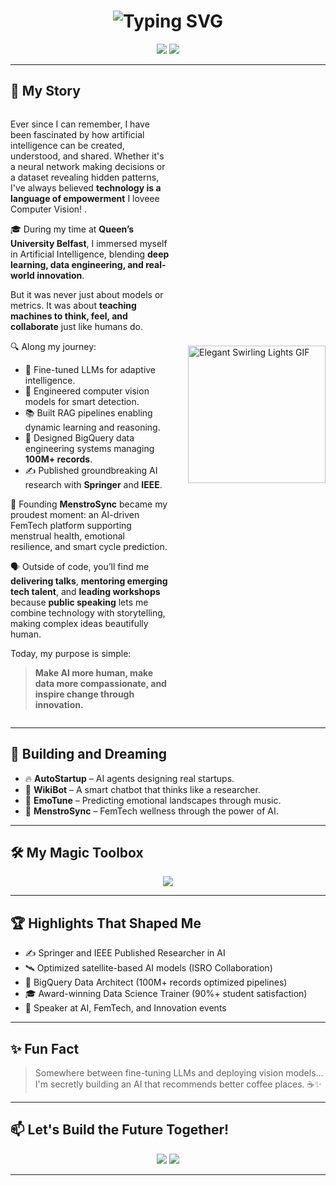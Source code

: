 <h1 align="center">
  <img src="https://readme-typing-svg.demolab.com?font=Fira+Code&pause=1000&color=BB67F9&center=true&vCenter=true&width=435&lines=Building+AI+That+Thinks;Making+Data+Tell+Stories;Engineering+Compassionate+Technology;Speaking+Ideas+Into+Action;Founder+of+MenstroSync" alt="Typing SVG" />
</h1>

<p align="center">
  <a href="https://linkedin.com/in/krupali-thakur"><img src="https://img.shields.io/badge/LinkedIn-8E2DE2?style=for-the-badge&logo=linkedin&logoColor=white"></a>
  <a href="mailto:krupali0613@gmail.com"><img src="https://img.shields.io/badge/Gmail-4A00E0?style=for-the-badge&logo=gmail&logoColor=white"></a>
</p>

---

## 🌟 My Story

<div style="display: flex; align-items: center; justify-content: space-between;">

<div style="flex: 1;">

Ever since I can remember, I have been fascinated by how artificial intelligence can be created, understood, and shared. 
Whether it's a neural network making decisions or a dataset revealing hidden patterns, I've always believed **technology is a language of empowerment** I loveee Computer Vision! .

🎓 During my time at **Queen’s University Belfast**, I immersed myself in Artificial Intelligence, blending **deep learning, data engineering, and real-world innovation**.

But it was never just about models or metrics.
It was about **teaching machines to think, feel, and collaborate** just like humans do.

🔍 Along my journey:
- 🧠 Fine-tuned LLMs for adaptive intelligence.
- 🎥 Engineered computer vision models for smart detection.
- 📚 Built RAG pipelines enabling dynamic learning and reasoning.
- 🧹 Designed BigQuery data engineering systems managing **100M+ records**.
- ✍️ Published groundbreaking AI research with **Springer** and **IEEE**.

🌸 Founding **MenstroSync** became my proudest moment:
an AI-driven FemTech platform supporting menstrual health, emotional resilience, and smart cycle prediction.

🗣️ Outside of code, you’ll find me **delivering talks**, **mentoring emerging tech talent**, and **leading workshops** 
because **public speaking** lets me combine technology with storytelling, making complex ideas beautifully human.

Today, my purpose is simple:  
> **Make AI more human, make data more compassionate, and inspire change through innovation.**

</div>

<div style="margin-left: 30px;">
  <img src="https://media4.giphy.com/media/JWuBH9rCO2uZuHBFpm/giphy.gif" width="220px" alt="Elegant Swirling Lights GIF">
</div>

</div>

---

## 🚀 Building and Dreaming

- 🔥 **AutoStartup** – AI agents designing real startups.
- 🧠 **WikiBot** – A smart chatbot that thinks like a researcher.
- 🎵 **EmoTune** – Predicting emotional landscapes through music.
- 🌸 **MenstroSync** – FemTech wellness through the power of AI.

---

## 🛠️ My Magic Toolbox
<p align="center">
  <img src="https://skillicons.dev/icons?i=python,tensorflow,pytorch,fastapi,streamlit,openai,gcp,aws,bigquery,postgresql,git,github,vscode,tableau,powerbi" />
</p>

---

## 🏆 Highlights That Shaped Me

- ✍️ Springer and IEEE Published Researcher in AI
- 🛰️ Optimized satellite-based AI models (ISRO Collaboration)
- 🧹 BigQuery Data Architect (100M+ records optimized pipelines)
- 🎓 Award-winning Data Science Trainer (90%+ student satisfaction)
- 🎤 Speaker at AI, FemTech, and Innovation events

---

## ✨ Fun Fact

> Somewhere between fine-tuning LLMs and deploying vision models...  
> I'm secretly building an AI that recommends better coffee places. ☕✨

---

## 📫 Let's Build the Future Together!
<p align="center">
  <a href="https://linkedin.com/in/krupali-thakur"><img src="https://img.shields.io/badge/Connect%20on%20LinkedIn-8338EC?style=for-the-badge&logo=linkedin&logoColor=white"></a>
  <a href="mailto:krupali0613@gmail.com"><img src="https://img.shields.io/badge/Email%20Me-4A00E0?style=for-the-badge&logo=gmail&logoColor=white"></a>
</p>

---
